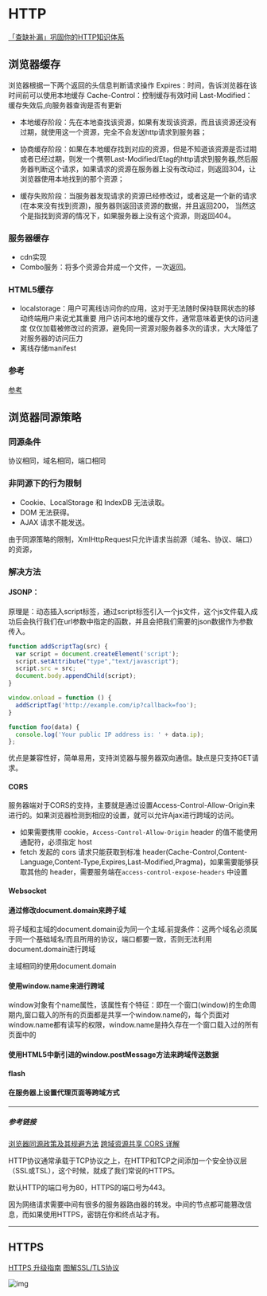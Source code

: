 # HTTP

[「查缺补漏」巩固你的HTTP知识体系](https://juejin.cn/post/6857287743966281736)

## 浏览器缓存

浏览器根据一下两个返回的头信息判断请求操作
Expires：时间，告诉浏览器在该时间前可以使用本地缓存
Cache-Control：控制缓存有效时间
Last-Modified：缓存失效后,向服务器查询是否有更新

- 本地缓存阶段：先在本地查找该资源，如果有发现该资源，而且该资源还没有过期，就使用这一个资源，完全不会发送http请求到服务器；
- 协商缓存阶段：如果在本地缓存找到对应的资源，但是不知道该资源是否过期或者已经过期，则发一个携带Last-Modified/Etag的http请求到服务器,然后服务器判断这个请求，如果请求的资源在服务器上没有改动过，则返回304，让浏览器使用本地找到的那个资源；

- 缓存失败阶段：当服务器发现请求的资源已经修改过，或者这是一个新的请求(在本来没有找到资源)，服务器则返回该资源的数据，并且返回200， 当然这个是指找到资源的情况下，如果服务器上没有这个资源，则返回404。

### 服务器缓存

- cdn实现
- Combo服务：将多个资源合并成一个文件，一次返回。

### HTML5缓存

- localstorage：用户可离线访问你的应用，这对于无法随时保持联网状态的移动终端用户来说尤其重要
  用户访问本地的缓存文件，通常意味着更快的访问速度
  仅仅加载被修改过的资源，避免同一资源对服务器多次的请求，大大降低了对服务器的访问压力
- 离线存储manifest

### 参考
[参考](http://imweb.io/topic/55c6f9bac222e3af6ce235b9)

## 浏览器同源策略

### 同源条件

协议相同，域名相同，端口相同

### 非同源下的行为限制

- Cookie、LocalStorage 和 IndexDB 无法读取。
- DOM 无法获得。
- AJAX 请求不能发送。

由于同源策略的限制，XmlHttpRequest只允许请求当前源（域名、协议、端口）的资源，

### 解决方法

#### JSONP：

原理是：动态插入script标签，通过script标签引入一个js文件，这个js文件载入成功后会执行我们在url参数中指定的函数，并且会把我们需要的json数据作为参数传入。

```js
function addScriptTag(src) {
  var script = document.createElement('script');
  script.setAttribute("type","text/javascript");
  script.src = src;
  document.body.appendChild(script);
}

window.onload = function () {
  addScriptTag('http://example.com/ip?callback=foo');
}

function foo(data) {
  console.log('Your public IP address is: ' + data.ip);
};
```

优点是兼容性好，简单易用，支持浏览器与服务器双向通信。缺点是只支持GET请求。

#### CORS

服务器端对于CORS的支持，主要就是通过设置Access-Control-Allow-Origin来进行的。如果浏览器检测到相应的设置，就可以允许Ajax进行跨域的访问。

- 如果需要携带 cookie，`Access-Control-Allow-Origin` header 的值不能使用通配符，必须指定 host
- fetch 发起的 cors 请求只能获取到标准 header(Cache-Control,Content-Language,Content-Type,Expires,Last-Modified,Pragma)，如果需要能够获取其他的 header，需要服务端在`access-control-expose-headers` 中设置

#### Websocket

#### 通过修改document.domain来跨子域

将子域和主域的document.domain设为同一个主域.前提条件：这两个域名必须属于同一个基础域名!而且所用的协议，端口都要一致，否则无法利用document.domain进行跨域

主域相同的使用document.domain

#### 使用window.name来进行跨域

window对象有个name属性，该属性有个特征：即在一个窗口(window)的生命周期内,窗口载入的所有的页面都是共享一个window.name的，每个页面对window.name都有读写的权限，window.name是持久存在一个窗口载入过的所有页面中的

#### 使用HTML5中新引进的window.postMessage方法来跨域传送数据

#### flash

#### 在服务器上设置代理页面等跨域方式

* * * * *

##### 参考链接 

[浏览器同源政策及其规避方法](http://www.ruanyifeng.com/blog/2016/04/same-origin-policy.html)
[跨域资源共享 CORS 详解](http://www.ruanyifeng.com/blog/2016/04/cors.html)

HTTP协议通常承载于TCP协议之上，在HTTP和TCP之间添加一个安全协议层（SSL或TSL），这个时候，就成了我们常说的HTTPS。

默认HTTP的端口号为80，HTTPS的端口号为443。

因为网络请求需要中间有很多的服务器路由器的转发。中间的节点都可能篡改信息，而如果使用HTTPS，密钥在你和终点站才有。

*****

## HTTPS

[HTTPS 升级指南](http://www.ruanyifeng.com/blog/2016/08/migrate-from-http-to-https.html)
[图解SSL/TLS协议](http://www.ruanyifeng.com/blog/2014/09/illustration-ssl.html)

![img](https://user-images.githubusercontent.com/34484322/89356430-58e32e00-d6f0-11ea-9320-115133c36e3e.png)